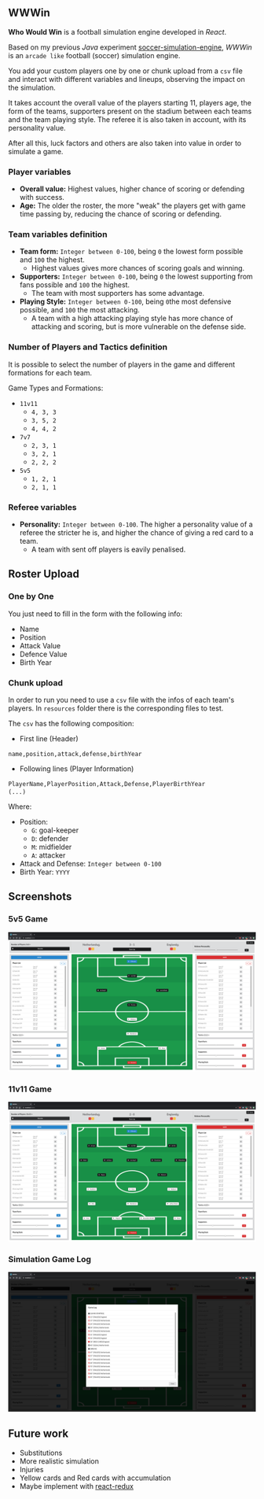 
## WWWin

**Who Would Win** is a football simulation engine developed in *React*.

Based on my previous *Java* experiment [soccer-simulation-engine](https://github.com/zediogoviana/soccer-simulation-engine),
*WWWin* is an `arcade like` football (soccer) simulation engine.

You add your custom players one by one or chunk upload from a ```csv``` file and 
interact with different variables and lineups, observing the impact on the simulation.

It takes account the overall value of the players starting 11, players age, 
the form of the teams, supporters present on the stadium between each teams 
and the team playing style. The referee it is also taken in account, with its personality value.

After all this, luck factors and others are also taken into value in order to simulate a game.

### Player variables

* **Overall value:** Highest values, higher chance of scoring or defending with success.
* **Age:** The older the roster, the more "weak" the players get with game time passing by, reducing the chance of scoring or defending. 

### Team variables definition

* **Team form:** `Integer between 0-100`, being `0` the lowest form possible and `100` the highest.
	* Highest values gives more chances of scoring goals and winning.
* **Supporters:** `Integer between 0-100`, being `0` the lowest supporting from fans possible and `100` the highest. 
	* The team with most supporters has some advantage.
* **Playing Style:** `Integer between 0-100`, being `0`the most defensive possible, and `100` the most attacking.
	* A team with a high attacking playing style has more chance of attacking and scoring, but is more vulnerable on the defense side.

### Number of Players and Tactics definition

It is possible to select the number of players in the game and different formations for each team.

Game Types and Formations:

* `11v11`
    * `4, 3, 3`
    * `3, 5, 2`
    * `4, 4, 2`
* `7v7`
    * `2, 3, 1`
    * `3, 2, 1`
    * `2, 2, 2`
* `5v5`
    * `1, 2, 1`
    * `2, 1, 1`

	
### Referee variables
* **Personality:** `Integer between 0-100`. The higher a personality value of a referee the stricter he is, and higher the chance of giving a red card to a team.
	* A team with sent off players is eavily penalised.


## Roster Upload

### One by One

You just need to fill in the form with the following info:

* Name
* Position
* Attack Value
* Defence Value
* Birth Year

### Chunk upload

In order to run you need to use a `csv` file with the infos of each team's players. 
In `resources` folder there is the corresponding files to test.

The `csv` has the following composition:

* First line (Header)

```
name,position,attack,defense,birthYear
```

* Following lines (Player Information)

```
PlayerName,PlayerPosition,Attack,Defense,PlayerBirthYear
(...) 
```

Where:
* Position: 
    * ```G```: goal-keeper
    * ```D```: defender
    * ```M```: midfielder
    * ```A```: attacker
* Attack and Defense: `Integer between 0-100`
* Birth Year: `YYYY`
    
## Screenshots

### 5v5 Game
![Example Output1](./resources/screenshots/Screenshot1.png)

### 11v11 Game
![Example Output1](./resources/screenshots/Screenshot2.png)

### Simulation Game Log
![Example Output1](./resources/screenshots/Screenshot3.png)

## Future work

* Substitutions
* More realistic simulation 
* Injuries
* Yellow cards and Red cards with accumulation
* Maybe implement with [react-redux](https://github.com/reduxjs/react-redux)
